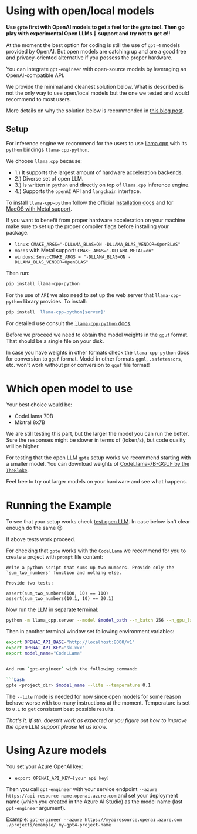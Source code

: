 Using with open/local models
============================

**Use `gpte` first with OpenAI models to get a feel for the `gpte` tool. Then go play with experimental Open LLMs 🐉 support and try not to get 🔥!!**

At the moment the best option for coding is still the use of `gpt-4` models provided by OpenAI. But open models are catching up and are a good free and privacy-oriented alternative if you possess the proper hardware.

You can integrate `gpt-engineer` with open-source models by leveraging an OpenAI-compatible API.

We provide the minimal and cleanest solution below. What is described is not the only way to use open/local models but the one we tested and would recommend to most users.

More details on why the solution below is recommended in [this blog post](https://zigabrencic.com/blog/2024-02-21).

Setup
-----

For inference engine we recommend for the users to use [llama.cpp](https://github.com/ggerganov/llama.cpp) with its `python` bindings `llama-cpp-python`. 

We choose `llama.cpp` because:

- 1.) It supports the largest amount of hardware acceleration backends.
- 2.) Diverse set of open LLM.
- 3.) Is written in `python` and directly on top of `llama.cpp` inference engine.
- 4.) Supports the `openAI` API and `langchain` interface.

To install `llama-cpp-python` follow the official [installation docs](https://llama-cpp-python.readthedocs.io/en/latest/) and for [MacOS with Metal support](https://llama-cpp-python.readthedocs.io/en/latest/install/macos/).

If you want to benefit from proper hardware acceleration on your machine make sure to set up the proper compiler flags before installing your package.

- `linux`: `CMAKE_ARGS="-DLLAMA_BLAS=ON -DLLAMA_BLAS_VENDOR=OpenBLAS"`
- `macos` with Metal support: `CMAKE_ARGS="-DLLAMA_METAL=on"`
- `windows`: `$env:CMAKE_ARGS = "-DLLAMA_BLAS=ON -DLLAMA_BLAS_VENDOR=OpenBLAS"`

Then run:

```bash
pip install llama-cpp-python
```

For the use of `API` we also need to set up the web server that `llama-cpp-python` library provides. To install:

```bash
pip install 'llama-cpp-python[server]'
```

For detailed use consult the [`llama-cpp-python` docs](https://llama-cpp-python.readthedocs.io/en/latest/server/). 

Before we proceed we need to obtain the model weights in the `gguf` format. That should be a single file on your disk.

In case you have weights in other formats check the `llama-cpp-python` docs for conversion to `gguf` format. Model in other formats `ggml`, `.safetensors`, etc. won't work without prior conversion to `gguf` file format!

Which open model to use
==================

Your best choice would be:

- CodeLlama 70B
- Mixtral 8x7B

We are still testing this part, but the larger the model you can run the better. Sure the responses might be slower in terms of (token/s), but code quality will be higher.

For testing that the open LLM `gpte` setup works we recommend starting with a smaller model. You can download weights of [CodeLlama-7B-GGUF by the `TheBloke`](https://huggingface.co/TheBloke/CodeLlama-7B-GGUF). 

Feel free to try out larger models on your hardware and see what happens.

Running the Example
==================

To see that your setup works check [test open LLM](examples/test_open_llm/README.md). In case below isn't clear enough do the same 😉

If above tests work proceed.

For checking that `gpte` works with the `CodeLLama` we recommend for you to create a project with `prompt` file content:

```
Write a python script that sums up two numbers. Provide only the `sum_two_numbers` function and nothing else.

Provide two tests:

assert(sum_two_numbers(100, 10) == 110)
assert(sum_two_numbers(10.1, 10) == 20.1)
```

Now run the LLM in separate terminal:

```bash
python -m llama_cpp.server --model $model_path --n_batch 256 --n_gpu_layers 30
```

Then in another terminal window set following environment variables:

```bash
export OPENAI_API_BASE="http://localhost:8000/v1"
export OPENAI_API_KEY="sk-xxx"
export model_name="CodeLLama"


And run `gpt-engineer` with the following command:

```bash
gpte <project_dir> $model_name --lite --temperature 0.1
```

The `--lite` mode is needed for now since open models for some reason behave worse with too many instructions at the moment. Temperature is set to `0.1` to get consistent best possible results.

*That's it. If sth. doesn't work as expected or you figure out how to improve the open LLM support please let us know.*  

Using Azure models
==================

You set your Azure OpenAI key:
- `export OPENAI_API_KEY=[your api key]`

Then you call `gpt-engineer` with your service endpoint `--azure https://aoi-resource-name.openai.azure.com` and set your deployment name (which you created in the Azure AI Studio) as the model name (last `gpt-engineer` argument).

Example:
`gpt-engineer --azure https://myairesource.openai.azure.com ./projects/example/ my-gpt4-project-name`
